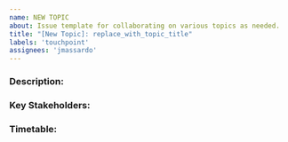 ```yaml
---
name: NEW TOPIC
about: Issue template for collaborating on various topics as needed.
title: "[New Topic]: replace_with_topic_title"
labels: 'touchpoint'
assignees: 'jmassardo'
---
```


### Description:

<!-- What and Why -->

### Key Stakeholders:

<!-- Who would deliver this topic? -->

### Timetable:

<!-- When should this be reviewe by? When is the topic most relevant? --> 
